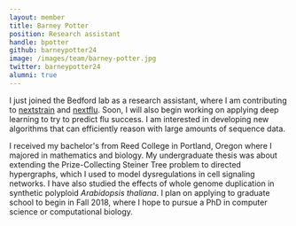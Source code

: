```yaml
---
layout: member
title: Barney Potter
position: Research assistant
handle: bpotter
github: barneypotter24
image: /images/team/barney-potter.jpg
twitter: barneypotter24
alumni: true
---
```


I just joined the Bedford lab as a research assistant, where I am contributing to [nextstrain](http://nextstrain.org) and [nextflu](http://nextflu.org). Soon, I will also begin working on applying deep learning to try to predict flu success. I am interested in developing new algorithms that can efficiently reason with large amounts of sequence data.

I received my bachelor's from Reed College in Portland, Oregon where I majored in mathematics and biology. My undergraduate thesis was about extending the Prize-Collecting Steiner Tree problem to directed hypergraphs, which I used to model dysregulations in cell signaling networks. I have also studied the effects of whole genome duplication in synthetic polyploid *Arabidopsis thaliana*. I plan on applying to graduate school to begin in Fall 2018, where I hope to pursue a PhD in computer science or computational biology.   
